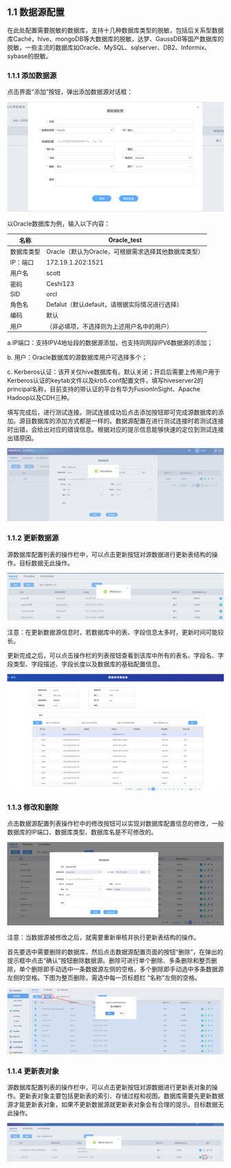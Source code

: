 ## 1.1 数据源配置

在此处配置需要脱敏的数据库，支持十几种数据库类型的脱敏，包括后关系型数据库Caché，hive、mongoDB等大数据库的脱敏，达梦、GaussDB等国产数据库的脱敏，一些主流的数据库如Oracle、MySQL、sqlserver、DB2、Informix、sybase的脱敏。

### 1.1.1 添加数据源

点击界面“添加”按钮，弹出添加数据源对话框：

![](/images/operation/rule/datasource/datasource_1.png)

以Oracle数据库为例，输入以下内容：  

| 名称       | Oracle_test                                          |
| ---------- | ---------------------------------------------------- |
| 数据库类型 | Oracle（默认为Oracle，可根据需求选择其他数据库类型） |
| IP：端口   | 172.19.1.202:1521                                    |
| 用户名     | scott                                                |
| 密码       | Ceshi123                                             |
| SID        | orcl                                                 |
| 角色名     | Defalut（默认default，请根据实际情况进行选择）       |
| 编码       | 默认                                                 |
| 用户       | （非必填项，不选择则为上述用户名中的用户）           |

a.IP端口：支持IPV4地址段的数据源添加，也支持同网段IPV6数据源的添加；

b. 用户：Oracle数据库的源数据库用户可选择多个；

c. Kerberos认证：该开关仅hive数据库有。默认关闭；开启后需要上传用户用于Kerberos认证的keytab文件以及krb5.conf配置文件，填写hiveserver2的principal名称，目前支持的带认证的平台有华为FusionInSight、Apache Hadoop以及CDH三种。

填写完成后，进行测试连接。测试连接成功后点击添加按钮即可完成源数据库的添加。源目数据库的添加方式都是一样的。数据源配置在进行测试连接时若测试连接时出错，会给出对应的错误信息。根据对应的提示信息能够快速的定位到测试连接出错原因。

![](/images/operation/rule/datasource/datasource_2.png)

### 1.1.2 更新数据源

源数据库配置列表的操作栏中，可以点击更新按钮对源数据进行更新表结构的操作。目标数据无此操作。

![](/images/operation/rule/datasource/datasource_3.png)

注意：在更新数据源信息时，若数据库中的表、字段信息太多时，更新时间可能较长。

更新完成之后，可以点击操作栏的列表按钮查看到该库中所有的表名、字段名、字段类型、字段描述、字段长度以及数据库的基础配置信息。

![](/images/operation/rule/datasource/datasource_4.png)

### 1.1.3 修改和删除

点击数据源配置列表操作栏中的修改按钮可以实现对数据库配置信息的修改，一般数据库的IP端口、数据库类型、数据库名是不可修改的。   

![](/images/operation/rule/datasource/datasource_5.png)

注意：当数据源被修改之后，就需要重新审核并执行更新表结构的操作。

首先要选中需要删除的数据库，然后点击数据源配置页面的按钮“删除”，在弹出的提示框中点击“确认”按钮删除数据源。删除可进行单个删除、多条删除和整页删除，单个删除即手动选中一条数据源左侧的空格，多个删除即手动选中多条数据源左侧的空格。下图为整页删除，需选中每一页标题栏 “名称”左侧的空格。

![](/images/operation/rule/datasource/datasource_6.png)

### 1.1.4 更新表对象

源数据库配置列表的操作栏中，可以点击更新按钮对源数据进行更新表对象的操作。更新表对象主要包括更新表的索引、存储过程和视图。数据库需要先更新数据源才能更新表对象，如果不更新数据源就更新表对象会有合理的提示。目标数据无此操作。

![](/images/operation/rule/datasource/datasource_7.png)
